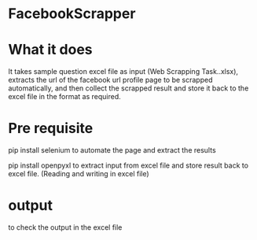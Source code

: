 # FacebookScrapper

# What it does
It takes sample question excel file as input (Web Scrapping Task..xlsx), extracts the url of the facebook url profile page to be scrapped automatically, and then collect the scrapped result and store it back to the excel file in the format as required.

# Pre requisite
pip install selenium
to automate the page and extract the results

pip install openpyxl
to extract input from excel file and store result back to excel file. (Reading and writing in excel file)

# output
to check the output in the excel file
